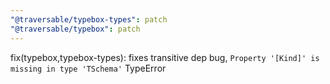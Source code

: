 ```yaml
---
"@traversable/typebox-types": patch
"@traversable/typebox": patch
---
```


fix(typebox,typebox-types): fixes transitive dep bug, `Property '[Kind]' is missing in type 'TSchema'` TypeError
